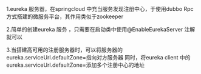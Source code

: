 1.eureka 服务器，在springcloud 中充当服务发现注册中心，于使用dubbo Rpc 方式搭建的微服务平台，其作用类似于zookeeper

2.简单的创建eureka 服务 ，只需要在启动类中使用@EnableEurekaServer 注解就可以

3.当搭建高可用的注册服务器时，可以将服务器的eureka.serviceUrl.defaultZone=指向对方服务器
同时，将eureka client 中的eureka.serviceUrl.defaultZone=添加多个注册中心的地址
